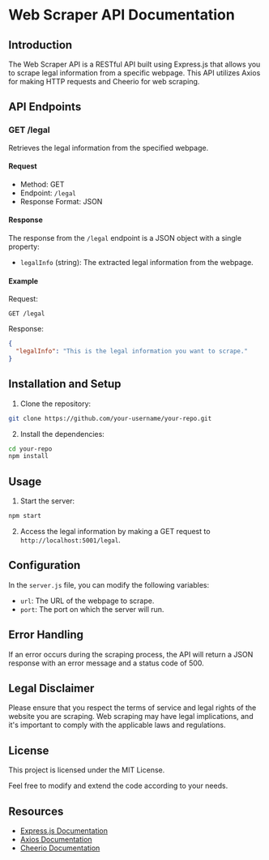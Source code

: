 # Web Scraper API Documentation

## Introduction

The Web Scraper API is a RESTful API built using Express.js that allows you to scrape legal information from a specific webpage. This API utilizes Axios for making HTTP requests and Cheerio for web scraping.

## API Endpoints

### GET /legal

Retrieves the legal information from the specified webpage.

#### Request

- Method: GET
- Endpoint: `/legal`
- Response Format: JSON

#### Response

The response from the `/legal` endpoint is a JSON object with a single property:

- `legalInfo` (string): The extracted legal information from the webpage.

#### Example

Request:
```
GET /legal
```

Response:
```json
{
  "legalInfo": "This is the legal information you want to scrape."
}
```

## Installation and Setup

1. Clone the repository:

```bash
git clone https://github.com/your-username/your-repo.git
```

2. Install the dependencies:

```bash
cd your-repo
npm install
```

## Usage

1. Start the server:

```bash
npm start
```

2. Access the legal information by making a GET request to `http://localhost:5001/legal`.

## Configuration

In the `server.js` file, you can modify the following variables:

- `url`: The URL of the webpage to scrape.
- `port`: The port on which the server will run.

## Error Handling

If an error occurs during the scraping process, the API will return a JSON response with an error message and a status code of 500.

## Legal Disclaimer

Please ensure that you respect the terms of service and legal rights of the website you are scraping. Web scraping may have legal implications, and it's important to comply with the applicable laws and regulations.

## License

This project is licensed under the MIT License.

Feel free to modify and extend the code according to your needs.

## Resources

- [Express.js Documentation](https://expressjs.com/)
- [Axios Documentation](https://axios-http.com/)
- [Cheerio Documentation](https://cheerio.js.org/)
